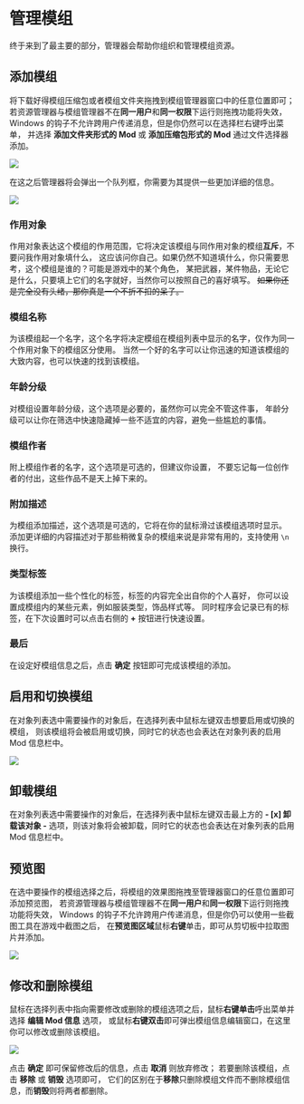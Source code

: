 # 管理模组

终于来到了最主要的部分，管理器会帮助你组织和管理模组资源。

## 添加模组

将下载好得模组压缩包或者模组文件夹拖拽到模组管理器窗口中的任意位置即可；
若资源管理器与模组管理器不在**同一用户**和**同一权限**下运行则拖拽功能将失效，
Windows 的钩子不允许跨用户传递消息，但是你仍然可以在选择栏右键呼出菜单，
并选择 **添加文件夹形式的 Mod** 或 **添加压缩包形式的 Mod** 通过文件选择器添加。

![](/static/image/b4ddc575.png)

在这之后管理器将会弹出一个队列框，你需要为其提供一些更加详细的信息。

![](/static/image/c11cc536.png)

### 作用对象 <Badge type="warning" text="必填项" />

作用对象表达这个模组的作用范围，它将决定该模组与同作用对象的模组**互斥**，不要问我作用对象填什么，
这应该问你自己。如果仍然不知道填什么，你只需要思考，这个模组是谁的？可能是游戏中的某个角色，
某把武器，某件物品，无论它是什么，只要填上它们的名字就好，当然你可以按照自己的喜好填写。
~~如果你还是完全没有头绪，那你真是一个不折不扣的呆子。~~

### 模组名称 <Badge type="warning" text="必填项" />

为该模组起一个名字，这个名字将决定模组在模组列表中显示的名字，仅作为同一个作用对象下的模组区分使用。
当然一个好的名字可以让你迅速的知道该模组的大致内容，也可以快速的找到该模组。

### 年龄分级 <Badge type="warning" text="必填项" />

对模组设置年龄分级，这个选项是必要的，虽然你可以完全不管这件事，
年龄分级可以让你在筛选中快速隐藏掉一些不适宜的内容，避免一些尴尬的事情。

### 模组作者 <Badge type="info" text="选填项" />

附上模组作者的名字，这个选项是可选的，但建议你设置，
不要忘记每一位创作者的付出，这些作品不是天上掉下来的。

### 附加描述 <Badge type="info" text="选填项" />

为模组添加描述，这个选项是可选的，它将在你的鼠标滑过该模组选项时显示。
添加更详细的内容描述对于那些稍微复杂的模组来说是非常有用的，支持使用 `\n` 换行。

### 类型标签 <Badge type="info" text="选填项" />

为该模组添加一些个性化的标签，标签的内容完全出自你的个人喜好，
你可以设置成模组内的某些元素，例如服装类型，饰品样式等。
同时程序会记录已有的标签，在下次设置时可以点击右侧的 **+** 按钮进行快速设置。

### 最后

在设定好模组信息之后，点击 **确定** 按钮即可完成该模组的添加。


## 启用和切换模组

在对象列表选中需要操作的对象后，在选择列表中鼠标左键双击想要启用或切换的模组，
则该模组将会被启用或切换，同时它的状态也会表达在对象列表的启用 Mod 信息栏中。

![](/static/image/65857a16.png)


## 卸载模组

在对象列表选中需要操作的对象后，在选择列表中鼠标左键双击最上方的 **- [x] 卸载该对象 -**
选项，则该对象将会被卸载，同时它的状态也会表达在对象列表的启用 Mod 信息栏中。


## 预览图

在选中要操作的模组选择之后，将模组的效果图拖拽至管理器窗口的任意位置即可添加预览图，
若资源管理器与模组管理器不在**同一用户**和**同一权限**下运行则拖拽功能将失效，
Windows 的钩子不允许跨用户传递消息，但是你仍可以使用一些截图工具在游戏中截图之后，
在**预览图区域**鼠标**右键**单击，即可从剪切板中拉取图片并添加。

![](/static/image/c6435374.png)


## 修改和删除模组

鼠标在选择列表中指向需要修改或删除的模组选项之后，鼠标**右键单击**呼出菜单并选择 **编辑 Mod 信息** 选项，
或鼠标**右键双击**即可弹出模组信息编辑窗口，在这里你可以修改或删除该模组。

![](/static/image/1be75ae4.png)

点击 **确定** 即可保留修改后的信息，点击 **取消** 则放弃修改；
若要删除该模组，点击 **移除** 或 **销毁** 选项即可，
它们的区别在于**移除**只删除模组文件而不删除模组信息，而**销毁**则将两者都删除。
